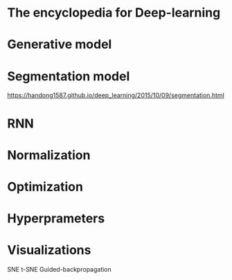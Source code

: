 # The encyclopedia for Deep-learning 




# Generative model


# Segmentation model
https://handong1587.github.io/deep_learning/2015/10/09/segmentation.html

# RNN

# Normalization

# Optimization

# Hyperprameters


# Visualizations
SNE
t-SNE
Guided-backpropagation
